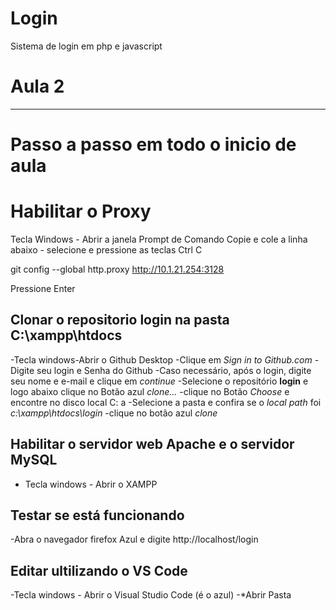 # Login
Sistema de login em php e javascript

# Aula 2

---
# Passo a passo em todo o inicio de aula
# Habilitar o Proxy
Tecla Windows - Abrir a janela Prompt de Comando
Copie e cole a linha abaixo - selecione e pressione as teclas Ctrl C

git config --global http.proxy http://10.1.21.254:3128

Pressione Enter

## Clonar o repositorio **login** na pasta **C:\xampp\htdocs**
-Tecla windows-Abrir o Github Desktop
-Clique em *Sign in to Github.com*
-Digite seu login e Senha do Github
-Caso necessário, após o login, digite seu nome e e-mail e clique em *continue*
-Selecione o repositório **login** e logo abaixo clique no Botão azul *clone...*
-clique no Botão *Choose* e encontre no disco local C: a 
-Selecione a pasta e confira se o *local path* foi *c:\xampp\htdocs\login*
-clique no botão azul *clone*

## Habilitar o servidor web **Apache** e o servidor **MySQL**
- Tecla windows - Abrir o XAMPP 




## Testar se está funcionando
-Abra o navegador firefox Azul e digite http://localhost/login

## Editar ultilizando o VS Code
-Tecla windows - Abrir o Visual Studio Code (é o azul)
-*Abrir Pasta 
